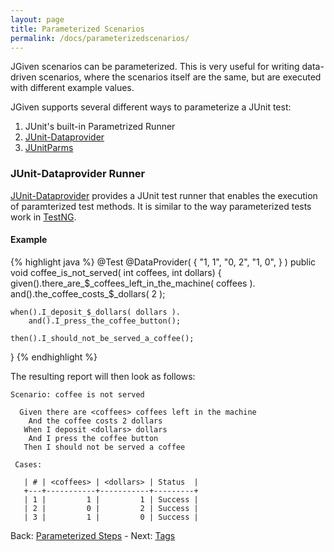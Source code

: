```yaml
---
layout: page
title: Parameterized Scenarios
permalink: /docs/parameterizedscenarios/
---
```


JGiven scenarios can be parameterized. This is very useful for writing data-driven scenarios, where the scenarios itself are the same, but are executed with different example values.

JGiven supports several different ways to parameterize a JUnit test:

1. JUnit's built-in Parametrized Runner
1. [JUnit-Dataprovider](https://github.com/TNG/junit-dataprovider)
1. [JUnitParms](https://code.google.com/p/junitparams/)

### JUnit-Dataprovider Runner

[JUnit-Dataprovider](https://github.com/TNG/junit-dataprovider) provides a JUnit test runner that enables the execution of paramterized test methods.
It is similar to the way parameterized tests work in [TestNG](http://testng.org).

#### Example

{% highlight java %}
@Test
@DataProvider( {
    "1, 1",
    "0, 2",
    "1, 0",
} )
public void coffee_is_not_served( int coffees, int dollars) {
    given().there_are_$_coffees_left_in_the_machine( coffees ).
        and().the_coffee_costs_$_dollars( 2 );

    when().I_deposit_$_dollars( dollars ).
        and().I_press_the_coffee_button();

    then().I_should_not_be_served_a_coffee();
}
{% endhighlight %}

The resulting report will then look as follows:

```
Scenario: coffee is not served

  Given there are <coffees> coffees left in the machine
    And the coffee costs 2 dollars
   When I deposit <dollars> dollars
    And I press the coffee button
   Then I should not be served a coffee

 Cases:

   | # | <coffees> | <dollars> | Status  |
   +---+-----------+-----------+---------+
   | 1 |         1 |         1 | Success |
   | 2 |         0 |         2 | Success |
   | 3 |         1 |         0 | Success |
```

Back: [Parameterized Steps]({{site.baseurl}}/docs/parameterizedsteps/) - Next: [Tags]({{site.baseurl}}/docs/tags/)
